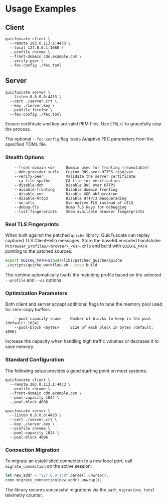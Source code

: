 # Usage Examples

## Client

```
quicfuscate client \
  --remote 203.0.113.1:4433 \
  --local 127.0.0.1:1080 \
  --profile chrome \
  --front-domain cdn.example.com \
  --verify-peer \
  --fec-config ./fec.toml
```

## Server

```
quicfuscate server \
  --listen 0.0.0.0:4433 \
  --cert ./server.crt \
  --key ./server.key \
  --profile firefox \
  --fec-config ./fec.toml
```

Ensure certificate and key are valid PEM files. Use `CTRL+C` to gracefully stop the process.

The optional `--fec-config` flag loads Adaptive FEC parameters from the specified TOML file.

### Stealth Options

```
    --front-domain <d>     Domain used for fronting (repeatable)
    --doh-provider <url>   Custom DNS-over-HTTPS resolver
    --verify-peer          Validate the server certificate
    --ca-file <path>       CA file for verification
    --disable-doh          Disable DNS over HTTPS
    --disable-fronting     Disable domain fronting
    --disable-xor          Disable XOR obfuscation
    --disable-http3        Disable HTTP/3 masquerading
    --no-utls              Use native TLS instead of uTLS
    --debug-tls            Dump TLS keys for debugging
    --list-fingerprints    Show available browser fingerprints
```

### Real TLS Fingerprints

When built against the patched `quiche` library, QuicFuscate can replay
captured TLS ClientHello messages. Store the base64 encoded handshake in
`browser_profiles/<browser>_<os>.chlo` and build with `QUICHE_PATH` pointing
to the patched sources:

```bash
export QUICHE_PATH=$(pwd)/libs/patched_quiche/quiche
./scripts/quiche_workflow.sh --step build
```

The runtime automatically loads the matching profile based on the selected
`--profile` and `--os` options.

### Optimization Parameters

Both client and server accept additional flags to tune the memory pool used for
zero-copy buffers:

```
    --pool-capacity <num>    Number of blocks to keep in the pool (default: 1024)
    --pool-block <bytes>     Size of each block in bytes (default: 4096)
```
Increase the capacity when handling high traffic volumes or decrease it to save
memory.

### Standard Configuration

The following setup provides a good starting point on most systems:

```
quicfuscate client \
  --remote 203.0.113.1:4433 \
  --profile chrome \
  --front-domain cdn.example.com \
  --pool-capacity 1024 \
  --pool-block 4096
```

```
quicfuscate server \
  --listen 0.0.0.0:4433 \
  --cert ./server.crt \
  --key ./server.key \
  --profile chrome \
  --pool-capacity 1024 \
  --pool-block 4096
```

### Connection Migration

To migrate an established connection to a new local port, call `migrate_connection` on the active session:

```rust
let new_addr = "127.0.0.1:0".parse().unwrap();
conn.migrate_connection(new_addr).unwrap();
```
The library records successful migrations via the `path_migrations_total` telemetry counter.
